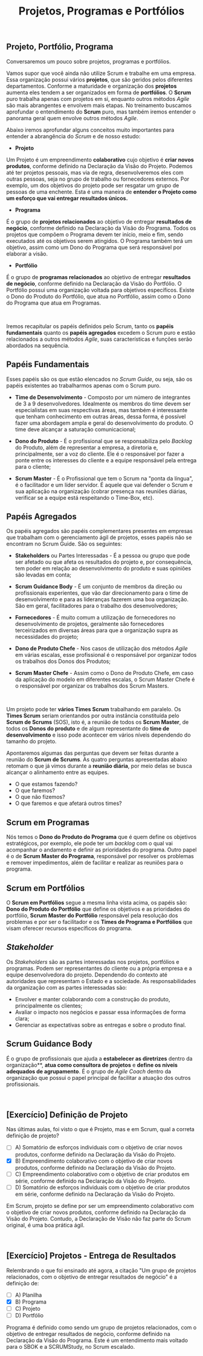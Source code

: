 <div align="center">

# Projetos, Programas e Portfólios

</div>

<br>

## Projeto, Portfólio, Programa

Conversaremos um pouco sobre projetos, programas e portfólios.

Vamos supor que você ainda não utilize Scrum e trabalhe em uma empresa. Essa organização possui vários **projetos**, que são geridos pelos diferentes departamentos. Conforme a maturidade e organização dos **projetos** aumenta eles tendem a ser organizados em forma de **portfólios**. O **Scrum** puro trabalha apenas com projetos em si, enquanto outros métodos *Agile* são mais abrangentes e envolvem mais etapas. No treinamento buscamos aprofundar o entendimento do **Scrum** puro, mas também iremos entender o panorama geral quem envolve outros métodos *Agile*.

Abaixo iremos aprofundar alguns conceitos muito importantes para entender a abrangência do *Scrum* e de nosso estudo:

- **Projeto**

Um Projeto é um empreendimento **colaborativo** cujo objetivo é  **criar novos produtos**, conforme definido na Declaração da Visão do Projeto. Podemos até ter projetos pessoais, mas via de regra, desenvolveremos eles com outras pessoas, seja no grupo de trabalho ou fornecedores externos. Por exemplo, um dos objetivos do projeto pode ser resgatar um grupo de pessoas de uma enchente. Esta é uma maneira de **entender o Projeto como um esforço que vai entregar resultados únicos.**

- **Programa**

É o grupo de **projetos relacionados** ao objetivo de entregar **resultados de negócio**, conforme definido na Declaração da Visão do Programa. Todos os projetos que compõem o Programa devem ter início, meio e fim, sendo executados até os objetivos serem atingidos. O Programa também terá um objetivo, assim como um Dono do Programa que será responsável por elaborar a visão.

- **Portfólio**

É o grupo de **programas relacionados** ao objetivo de entregar **resultados de negócio**, conforme definido na Declaração da Visão do Portfólio. O Portfólio possui uma organização voltada para objetivos específicos. Existe o Dono do Produto do Portfólio, que atua no Portfólio, assim como o Dono do Programa que atua em Programas.

<br>

Iremos recapitular os papéis definidos pelo Scrum, tanto os **papéis fundamentais** quanto os **papéis agregados** excedem o Scrum puro e estão relacionados a outros métodos *Agile*, suas características e funções serão abordados na sequência. 

## Papéis Fundamentais

Esses papéis são os que estão elencados no *Scrum Guide*, ou seja, são os papéis existentes ao trabalharmos apenas com o Scrum puro.

 - **Time de Desenvolvimento** - Composto por um número de integrantes de 3 a 9 desenvolvedores. Idealmente os membros do time devem ser especialistas em suas respectivas áreas, mas também é interessante que tenham conhecimento em outras áreas, dessa forma, é possível fazer uma abordagem ampla e geral do desenvolvimento do produto. O time deve alcançar a saturação comunicacional;

 - **Dono do Produto** - É o profissional que se responsabiliza pelo *Backlog* do Produto, além de representar a empresa, a diretoria e, principalmente, ser a voz do cliente. Ele é o responsável por fazer a ponte entre os interesses do cliente e a equipe responsável pela entrega para o cliente;

 - **Scrum Master** - É o Profissional que tem o Scrum na "ponta da língua", é o facilitador e um líder servidor. É aquele que vai defender o Scrum e sua aplicação na organização (cobrar presença nas reuniões diárias, verificar se a equipe está respeitando o Time-Box, etc).

## Papéis Agregados

Os papéis agregados são papéis complementares presentes em empresas que trabalham com o gerenciamento ágil de projetos, esses papéis não se encontram no Scrum Guide. São os seguintes:

 - **Stakeholders** ou Partes Interessadas - É a pessoa ou grupo que pode ser afetado ou que afeta os resultados do projeto e, por consequência, tem poder em relação ao desenvolvimento do produto e suas opiniões são levadas em conta;

 - **Scrum Guidance Body** - É um conjunto de membros da direção ou profissionais experientes, que vão dar direcionamento para o time de desenvolvimento e para as lideranças fazerem uma boa organização. São em geral, facilitadores para o trabalho dos desenvolvedores;

 - **Fornecedores** - É muito comum a utilização de fornecedores no desenvolvimento de projetos, geralmente são fornecedores terceirizados em diversas áreas para que a organização supra as necessidades do projeto;

 - **Dono de Produto Chefe** - Nos casos de utilização dos métodos *Agile* em várias escalas, esse profissional é o responsável por organizar todos os trabalhos dos Donos dos Produtos;

 - **Scrum Master Chefe** - Assim como o Dono de Produto Chefe, em caso da aplicação do modelo em diferentes escalas, o Scrum Master Chefe é o responsável por organizar os trabalhos dos Scrum Masters.

 <br>

Um projeto pode ter **vários Times Scrum** trabalhando em paralelo. Os **Times Scrum** seriam orientandos por outra instância constituída pelo **Scrum de Scrums** (SOS), isto é, a reunião de todos os **Scrum Master**, de todos os **Donos do produto** e de algum representante do **time de desenvolvimento** e isso pode acontecer em vários níveis dependendo do tamanho do projeto.

Apontaremos algumas das perguntas que devem ser feitas durante a reunião do **Scrum de Scrums**. As quatro perguntas apresentadas abaixo retomam o que já vimos durante a **reunião diária**, por meio delas se busca alcançar o alinhamento entre as equipes.

- O que estamos fazendo? 
- O que faremos?
- O que não fizemos?
- O que faremos e que afetará outros times?

## Scrum em Programas

Nós temos o **Dono do Produto do Programa** que é quem define os objetivos estratégicos, por exemplo, ele pode ter um *backlog* com o qual vai acompanhar o andamento e definir as prioridades do programa. Outro papel é o de **Scrum Master do Programa**, responsável por resolver os problemas e remover impedimentos, além de facilitar e realizar as reuniões para o programa.

## Scrum em Portfólios

O **Scrum em Portfólios** segue a mesma linha vista acima, os papéis são: **Dono do Produto do Portfólio** que define os objetivos e as prioridades do portfólio, **Scrum Master do Portfólio** responsável pela resolução dos problemas e por ser o facilitador e os **Times de Programa e Portfólios** que  visam oferecer recursos específicos do programa. 

## *Stakeholder*

Os *Stakeholders* são as partes interessadas nos projetos, portfólios e programas. Podem ser representantes do cliente ou a própria empresa e a equipe desenvolvedora do projeto. Dependendo do contexto até autoridades que representam o Estado e a sociedade. As responsabilidades da organização com as partes interessadas são:

- Envolver e manter colaborando com a construção do produto, principalmente os clientes;
- Avaliar o impacto nos negócios e passar essa informações de forma clara;
- Gerenciar as expectativas sobre as entregas e sobre o produto final.
  
## Scrum Guidance Body

É o grupo de profissionais que ajuda a **estabelecer as diretrizes** dentro da organização**, **atua como consultora de projetos** e **define os níveis adequados de agrupamento**. É o grupo de *Agile Coach* dentro da organização que possui o papel principal de facilitar a atuação dos outros profissionais.

<br>

## [Exercício] Definição de Projeto

Nas últimas aulas, foi visto o que é Projeto, mas e em Scrum, qual a correta definição de projeto?

- [ ] A) Somatório de esforços individuais com o objetivo de criar novos produtos, conforme definido na Declaração da Visão do Projeto.
- [x] B) Empreendimento colaborativo com o objetivo de criar novos produtos, conforme definido na Declaração da Visão do Projeto.
- [ ] C) Empreendimento colaborativo com o objetivo de criar produtos em série, conforme definido na Declaração da Visão do Projeto.
- [ ] D) Somatório de esforços individuais com o objetivo de criar produtos em série, conforme definido na Declaração da Visão do Projeto.

Em Scrum, projeto se define por ser um empreendimento colaborativo com o objetivo de criar novos produtos, conforme definido na Declaração da Visão do Projeto. Contudo, a Declaração de Visão não faz parte do Scrum original, é uma boa prática ágil.

<br>

## [Exercício] Projetos - Entrega de Resultados

Relembrando o que foi ensinado até agora, a citação "Um grupo de projetos relacionados, com o objetivo de entregar resultados de negócio" é a definição de:

- [ ] A) Planilha
- [x] B) Programa
- [ ] C) Projeto
- [ ] D) Portfólio

Programa é definido como sendo um grupo de projetos relacionados, com o objetivo de entregar resultados de negócio, conforme definido na Declaração da Visão do Programa. Este é um entendimento mais voltado para o SBOK e a SCRUMStudy, no Scrum escalado.
